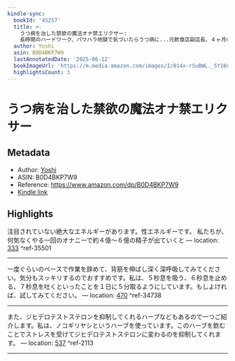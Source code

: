 ```yaml
---
kindle-sync:
  bookId: '45257'
  title: >-
    うつ病を治した禁欲の魔法オナ禁エリクサー:
    長時間のハードワーク、パワハラ地獄で気づいたらうつ病に...元飲食店副店長、４ヶ月の禁欲生活　どん底の毎日から復活したうつ回復ストーリー
  author: Yoshi
  asin: B0D4BKP7W9
  lastAnnotatedDate: '2025-06-12'
  bookImageUrl: 'https://m.media-amazon.com/images/I/814x-rSuBWL._SY160.jpg'
  highlightsCount: 3
---
```

# うつ病を治した禁欲の魔法オナ禁エリクサー
## Metadata
* Author: [Yoshi](https://www.amazon.comundefined)
* ASIN: B0D4BKP7W9
* Reference: https://www.amazon.com/dp/B0D4BKP7W9
* [Kindle link](kindle://book?action=open&asin=B0D4BKP7W9)

## Highlights
注目されていない絶大なエネルギーがあります。性エネルギーです。 私たちが、何気なくやる一回のオナニーで約４億～６億の精子が出ていくと — location: [333](kindle://book?action=open&asin=B0D4BKP7W9&location=333) ^ref-35501

---
一度ぐらいのペースで作業を辞めて、背筋を伸ばし深く深呼吸してみてください。気分もスッキリするのでおすすめです。私は、５秒息を吸う、６秒息を止める、７秒息を吐くといったことを１日に５分取るようにしています。もしよければ、試してみてください。 — location: [470](kindle://book?action=open&asin=B0D4BKP7W9&location=470) ^ref-34738

---
また、ジヒデロテストステロンを抑制してくれるハーブなどもあるので一つご紹介します。私は、ノコギリヤシというハーブを使っています。このハーブを飲むことでストレスを受けてジヒデロテストステロンに変わるのを抑制してくれます。 — location: [537](kindle://book?action=open&asin=B0D4BKP7W9&location=537) ^ref-2113

---
